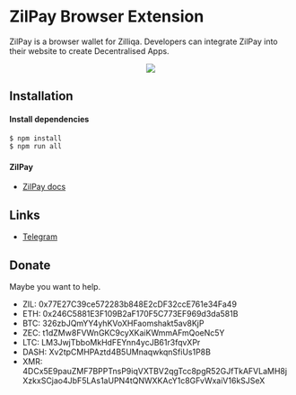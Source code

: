 # ZilPay Browser Extension

ZilPay is a browser wallet for Zilliqa. Developers can integrate ZilPay into their website to create Decentralised Apps.

<p align="center">
  <a href=""><img src="https://github.com/lich666dead/zil-pay/blob/master/imgs/home.png"></a>
</p>

## Installation

#### Install dependencies
```sh
$ npm install
$ npm run all
```


#### ZilPay
+ [ZilPay docs](https://github.com/lich666dead/zil-pay/blob/master/docs/ZILPAY.md)



## Links
+ [Telegram](https://t.me/zilpay)

Donate
------

Maybe you want to help.

- ZIL: 0x77E27C39ce572283b848E2cDF32ccE761e34Fa49
- ETH: 0x246C5881E3F109B2aF170F5C773EF969d3da581B
- BTC: 326zbJQmYY4yhKVoXHFaomshakt5av8KjP
- ZEC: t1dZMw8FVWnGKC9cyXKaiKWmmAFmQoeNc5Y
- LTC: LM3JwjTbboMkHdFEYnn4ycJB61r3fqvXPr
- DASH: Xv2tpCMHPAztd4B5UMnaqwkqnSfiUs1P8B
- XMR: 4DCx5E9pauZMF7BPPTnsP9iqVXTBV2qgTcc8pgR52GJfTkAFVLaMH8jXzkxSCjao4JbF5LAs1aUPN4tQNWXKAcY1c8GFvWxaiV16kSJSeX
